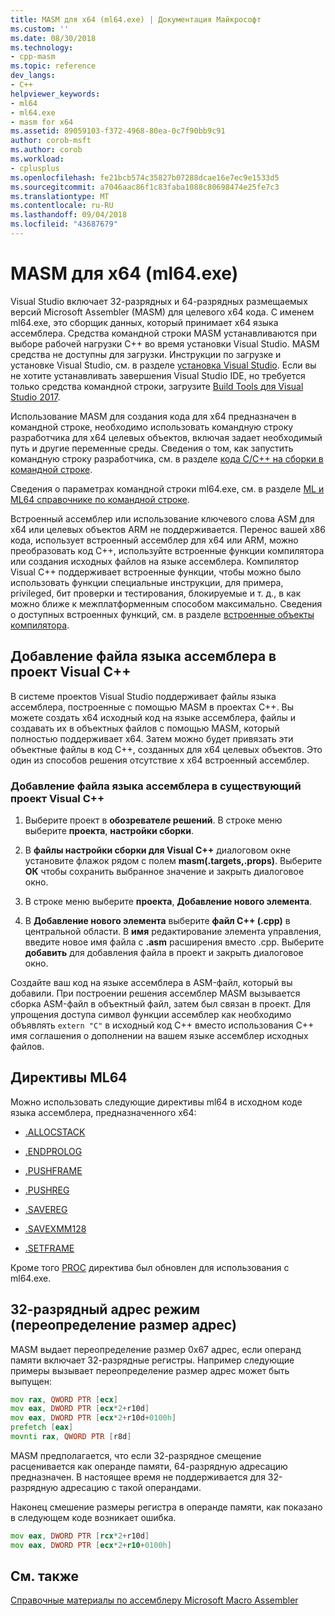 ```yaml
---
title: MASM для x64 (ml64.exe) | Документация Майкрософт
ms.custom: ''
ms.date: 08/30/2018
ms.technology:
- cpp-masm
ms.topic: reference
dev_langs:
- C++
helpviewer_keywords:
- ml64
- ml64.exe
- masm for x64
ms.assetid: 89059103-f372-4968-80ea-0c7f90bb9c91
author: corob-msft
ms.author: corob
ms.workload:
- cplusplus
ms.openlocfilehash: fe21bcb574c35827b07288dcae16e7ec9e1533d5
ms.sourcegitcommit: a7046aac86f1c83faba1088c80698474e25fe7c3
ms.translationtype: MT
ms.contentlocale: ru-RU
ms.lasthandoff: 09/04/2018
ms.locfileid: "43687679"
---
```

# <a name="masm-for-x64-ml64exe"></a>MASM для x64 (ml64.exe)

Visual Studio включает 32-разрядных и 64-разрядных размещаемых версий Microsoft Assembler (MASM) для целевого x64 кода. С именем ml64.exe, это сборщик данных, который принимает x64 языка ассемблера. Средства командной строки MASM устанавливаются при выборе рабочей нагрузки C++ во время установки Visual Studio. MASM средства не доступны для загрузки. Инструкции по загрузке и установке Visual Studio, см. в разделе [установка Visual Studio](/visualstudio/install/install-visual-studio). Если вы не хотите устанавливать завершения Visual Studio IDE, но требуется только средства командной строки, загрузите [Build Tools для Visual Studio 2017](https://go.microsoft.com/fwlink/p/?linkid=875721).

Использование MASM для создания кода для x64 предназначен в командной строке, необходимо использовать командную строку разработчика для x64 целевых объектов, включая задает необходимый путь и другие переменные среды. Сведения о том, как запустить командную строку разработчика, см. в разделе [кода C/C++ на сборки в командной строке](../../build/building-on-the-command-line.md).

Сведения о параметрах командной строки ml64.exe, см. в разделе [ML и ML64 справочнике по командной строке](../../assembler/masm/ml-and-ml64-command-line-reference.md).

Встроенный ассемблер или использование ключевого слова ASM для x64 или целевых объектов ARM не поддерживается. Перенос вашей x86 кода, использует встроенный ассемблер для x64 или ARM, можно преобразовать код C++, используйте встроенные функции компилятора или создания исходных файлов на языке ассемблера. Компилятор Visual C++ поддерживает встроенные функции, чтобы можно было использовать функции специальные инструкции, для примера, privileged, бит проверки и тестирования, блокируемые и т. д., в как можно ближе к межплатформенным способом максимально. Сведения о доступных встроенных функций, см. в разделе [встроенные объекты компилятора](../../intrinsics/compiler-intrinsics.md).

## <a name="add-an-assembler-language-file-to-a-visual-c-project"></a>Добавление файла языка ассемблера в проект Visual C++

В системе проектов Visual Studio поддерживает файлы языка ассемблера, построенные с помощью MASM в проектах C++. Вы можете создать x64 исходный код на языке ассемблера, файлы и создавать их в объектных файлов с помощью MASM, который полностью поддерживает x64. Затем можно будет привязать эти объектные файлы в код C++, созданных для x64 целевых объектов. Это один из способов решения отсутствие x x64 встроенный ассемблер.

### <a name="to-add-an-assembler-language-file-to-an-existing-visual-c-project"></a>Добавление файла языка ассемблера в существующий проект Visual C++

1. Выберите проект в **обозревателе решений**. В строке меню выберите **проекта**, **настройки сборки**.

1. В **файлы настройки сборки для Visual C++** диалоговом окне установите флажок рядом с полем **masm(.targets,.props)**. Выберите **ОК** чтобы сохранить выбранное значение и закрыть диалоговое окно.

1. В строке меню выберите **проекта**, **Добавление нового элемента**.

1. В **Добавление нового элемента** выберите **файл C++ (.cpp)** в центральной области. В **имя** редактирование элемента управления, введите новое имя файла с **.asm** расширения вместо .cpp. Выберите **добавить** для добавления файла в проект и закрыть диалоговое окно.

Создайте ваш код на языке ассемблера в ASM-файл, который вы добавили. При построении решения ассемблер MASM вызывается сборка ASM-файл в объектный файл, затем был связан в проект. Для упрощения доступа символ функции ассемблер как необходимо объявлять `extern "C"` в исходный код C++ вместо использования C++ имя соглашения о дополнении на вашем языке ассемблер исходных файлов.

## <a name="ml64-specific-directives"></a>Директивы ML64

Можно использовать следующие директивы ml64 в исходном коде языка ассемблера, предназначенного x64:

- [.ALLOCSTACK](../../assembler/masm/dot-allocstack.md)

- [.ENDPROLOG](../../assembler/masm/dot-endprolog.md)

- [.PUSHFRAME](../../assembler/masm/dot-pushframe.md)

- [.PUSHREG](../../assembler/masm/dot-pushreg.md)

- [.SAVEREG](../../assembler/masm/dot-savereg.md)

- [.SAVEXMM128](../../assembler/masm/dot-savexmm128.md)

- [.SETFRAME](../../assembler/masm/dot-setframe.md)

Кроме того [PROC](../../assembler/masm/proc.md) директива был обновлен для использования с ml64.exe.

## <a name="32-bit-address-mode-address-size-override"></a>32-разрядный адрес режим (переопределение размер адрес)

MASM выдает переопределение размер 0x67 адрес, если операнд памяти включает 32-разрядные регистры. Например следующие примеры вызывает переопределение размер адрес может быть выпущен:

```asm
mov rax, QWORD PTR [ecx]
mov eax, DWORD PTR [ecx*2+r10d]
mov eax, DWORD PTR [ecx*2+r10d+0100h]
prefetch [eax]
movnti rax, QWORD PTR [r8d]
```

MASM предполагается, что если 32-разрядное смещение расценивается как операнде памяти, 64-разрядную адресацию предназначен. В настоящее время не поддерживается для 32-разрядную адресацию с такой операндами.

Наконец смешение размеры регистра в операнде памяти, как показано в следующем коде возникает ошибка.

```asm
mov eax, DWORD PTR [rcx*2+r10d]
mov eax, DWORD PTR [ecx*2+r10+0100h]
```

## <a name="see-also"></a>См. также

[Справочные материалы по ассемблеру Microsoft Macro Assembler](../../assembler/masm/microsoft-macro-assembler-reference.md)<br/>
